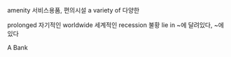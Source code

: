 amenity 서비스용품, 편의시설
a variety of 다양한

prolonged 자기적인
worldwide 세계적인
recession 불황
lie in ~에 달려있다, ~에 있다

A Bank
